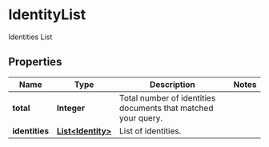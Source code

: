 

# IdentityList

Identities List

## Properties

| Name | Type | Description | Notes |
|------------ | ------------- | ------------- | -------------|
|**total** | **Integer** | Total number of identities documents that matched your query. |  |
|**identities** | [**List&lt;Identity&gt;**](Identity.md) | List of identities. |  |



